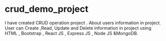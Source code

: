 # crud_demo_project
I have created CRUD operation project . About users information in project. User can  Create ,Read, Update and Delete information in project using HTML , Bootstrap  , React JS , Express JS , Node JS  &amp;MongoDB.
